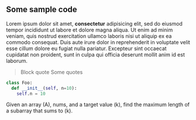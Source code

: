 ## Some sample code

Lorem ipsum dolor sit amet, **consectetur** adipisicing elit, sed do eiusmod
tempor incididunt ut labore et dolore magna aliqua. Ut enim ad minim veniam,
quis nostrud exercitation ullamco laboris nisi ut aliquip ex ea commodo
consequat. Duis aute irure dolor in reprehenderit in voluptate velit esse
cillum dolore eu fugiat nulla pariatur. Excepteur sint occaecat cupidatat non
proident, sunt in culpa qui officia deserunt mollit anim id est laborum.

> Block quote
> Some quotes

``` Python
class Foo:
  def __init__(self, n=10):
    self.n = 10
```

Given an array \(A\), nums, and a target value \(k\), find the maximum length of a subarray that sums to \(k\).

<script type="text/javascript" async src="https://cdnjs.cloudflare.com/ajax/libs/mathjax/2.7.2/MathJax.js?config=TeX-MML-AM_CHTML"></script>
